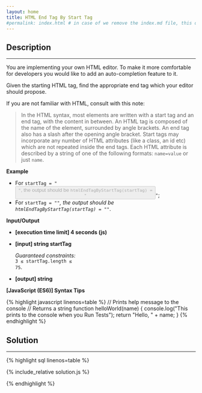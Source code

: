 ```yaml
---
layout: home
title: HTML End Tag By Start Tag
#permalink: index.html # in case of we remove the index.md file, this doc will be the index page
---
```


<div class="row">
<div class="columnStmt" markdown="1">

## Description

---

You are implementing your own HTML editor. To make it more comfortable for developers you would like to add an auto-completion feature to it.

Given the starting HTML tag, find the appropriate end tag which your editor should propose.

If you are not familiar with HTML, consult with this note:

> In the HTML syntax, most elements are written with a start tag and an end tag, with the content in between. An HTML tag is composed of the name of the element, surrounded by angle brackets. An end tag also has a slash after the opening angle bracket. Start tags may incorporate any number of HTML attributes (like a class, an id etc) which are not repeated inside the end tags. Each HTML attribute is described by a string of one of the following formats: <code>name=value</code> or just <code>name</code>.

**Example**

- For <code>startTag = "<button type='button' disabled>"</code>, the output should be
  <code>htmlEndTagByStartTag(startTag) = "</button>"</code>;
- For <code>startTag = "<i>"</code>, the output should be
  <code>htmlEndTagByStartTag(startTag) = "</i>"</code>.

**Input/Output**

- **[execution time limit] 4 seconds (js)**

- **[input] string startTag**

  _Guaranteed constraints:_<br>
  <code>3 ≤ startTag.length ≤ 75</code>.

- **[output] string**

**[JavaScript (ES6)] Syntax Tips**

{% highlight javascript linenos=table %}
// Prints help message to the console
// Returns a string
function helloWorld(name) {
console.log("This prints to the console when you Run Tests");
return "Hello, " + name;
}
{% endhighlight %}

</div>
<div class="columnSol" markdown="1">

## Solution

---

{% highlight sql linenos=table %}

{% include_relative solution.js %}

{% endhighlight %}

</div>
</div>
